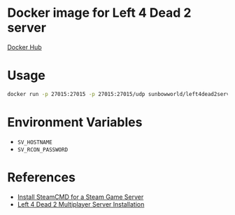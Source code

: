 Docker image for Left 4 Dead 2 server
=====================================

[Docker Hub](https://cloud.docker.com/u/sunbowworld/repository/docker/sunbowworld/left4dead2server)

# Usage

```bash
docker run -p 27015:27015 -p 27015:27015/udp sunbowworld/left4dead2server
```

# Environment Variables

* `SV_HOSTNAME`
* `SV_RCON_PASSWORD`

# References

* [Install SteamCMD for a Steam Game Server](https://www.linode.com/docs/game-servers/install-steamcmd-for-a-steam-game-server/)
* [Left 4 Dead 2 Multiplayer Server Installation](https://www.linode.com/docs/game-servers/left-4-dead-2-multiplayer-server-installation/)
